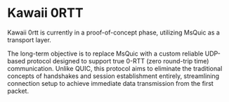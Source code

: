 # Kawaii 0RTT

Kawaii 0rtt is currently in a proof-of-concept phase, utilizing MsQuic as a transport layer.

The long-term objective is to replace MsQuic with a custom reliable UDP-based protocol designed to support true 0-RTT (zero round-trip time) communication. Unlike QUIC, this protocol aims to eliminate the traditional concepts of handshakes and session establishment entirely, streamlining connection setup to achieve immediate data transmission from the first packet.
